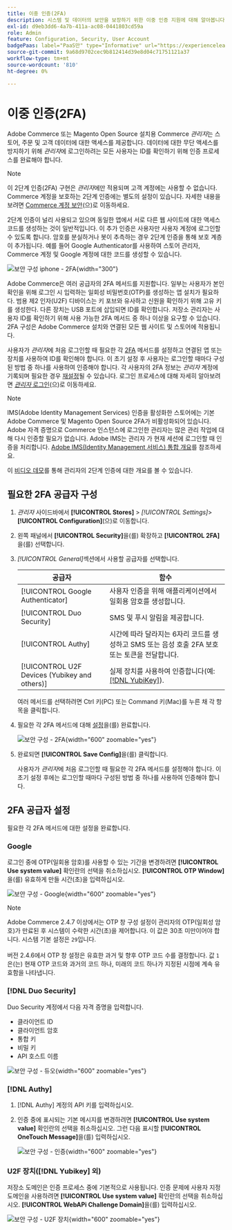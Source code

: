 ```yaml
---
title: 이중 인증(2FA)
description: 시스템 및 데이터의 보안을 보장하기 위한 이중 인증 지원에 대해 알아봅니다.
exl-id: d9eb3dd6-4a7b-411a-ac08-0441803cd59a
role: Admin
feature: Configuration, Security, User Account
badgePaas: label="PaaS만" type="Informative" url="https://experienceleague.adobe.com/en/docs/commerce/user-guides/product-solutions" tooltip="Adobe Commerce 온 클라우드 프로젝트(Adobe 관리 PaaS 인프라) 및 온프레미스 프로젝트에만 적용됩니다."
source-git-commit: 9a68d9702cec9b812414d39e8d04c71751121a37
workflow-type: tm+mt
source-wordcount: '810'
ht-degree: 0%

---
```


# 이중 인증(2FA)

Adobe Commerce 또는 Magento Open Source 설치용 Commerce _관리자_&#x200B;는 스토어, 주문 및 고객 데이터에 대한 액세스를 제공합니다. 데이터에 대한 무단 액세스를 방지하기 위해 _관리자_&#x200B;에 로그인하려는 모든 사용자는 ID를 확인하기 위해 인증 프로세스를 완료해야 합니다.

>[!NOTE]
>
>이 2단계 인증(2FA) 구현은 _관리자_&#x200B;에만 적용되며 고객 계정에는 사용할 수 없습니다. Commerce 계정을 보호하는 2단계 인증에는 별도의 설정이 있습니다. 자세한 내용을 보려면 [Commerce 계정 보안](../getting-started/commerce-account-secure.md)(으)로 이동하세요.

2단계 인증이 널리 사용되고 있으며 동일한 앱에서 서로 다른 웹 사이트에 대한 액세스 코드를 생성하는 것이 일반적입니다. 이 추가 인증은 사용자만 사용자 계정에 로그인할 수 있도록 합니다. 암호를 분실하거나 봇이 추측하는 경우 2단계 인증을 통해 보호 계층이 추가됩니다. 예를 들어 Google Authenticator를 사용하여 스토어 관리자, Commerce 계정 및 Google 계정에 대한 코드를 생성할 수 있습니다.

![보안 구성 iphone - 2FA](./assets/google-authenticator-iphone.png){width="300"}

Adobe Commerce은 여러 공급자의 2FA 메서드를 지원합니다. 일부는 사용자가 본인 확인을 위해 로그인 시 입력하는 일회성 비밀번호(OTP)를 생성하는 앱 설치가 필요하다. 범용 제2 인자(U2F) 디바이스는 키 포브와 유사하고 신원을 확인하기 위해 고유 키를 생성한다. 다른 장치는 USB 포트에 삽입되면 ID를 확인합니다. 저장소 관리자는 사용자 ID를 확인하기 위해 사용 가능한 2FA 메서드 중 하나 이상을 요구할 수 있습니다. 2FA 구성은 Adobe Commerce 설치와 연결된 모든 웹 사이트 및 스토어에 적용됩니다.

사용자가 _관리자_&#x200B;에 처음 로그인할 때 필요한 각 [2FA](../configuration-reference/security/2fa.md) 메서드를 설정하고 연결된 앱 또는 장치를 사용하여 ID를 확인해야 합니다. 이 초기 설정 후 사용자는 로그인할 때마다 구성된 방법 중 하나를 사용하여 인증해야 합니다. 각 사용자의 2FA 정보는 _관리자_ 계정에 기록되며 필요한 경우 [재설정](security-two-factor-authentication-manage.md)될 수 있습니다. 로그인 프로세스에 대해 자세히 알아보려면 [_관리자_ 로그인](../getting-started/admin-signin.md)(으)로 이동하세요.

>[!NOTE]
>
>IMS(Adobe Identity Management Services) 인증을 활성화한 스토어에는 기본 Adobe Commerce 및 Magento Open Source 2FA가 비활성화되어 있습니다. Adobe 자격 증명으로 Commerce 인스턴스에 로그인한 관리자는 많은 관리 작업에 대해 다시 인증할 필요가 없습니다. Adobe IMS는 관리자 가 현재 세션에 로그인할 때 인증을 처리합니다. [Adobe IMS(Identity Management 서비스) 통합 개요](https://experienceleague.adobe.com/docs/commerce-admin/start/admin/ims/adobe-ims-integration-overview.html)를 참조하세요.

이 [비디오 데모](https://video.tv.adobe.com/v/339104?quality=12&learn=on)를 통해 관리자의 2단계 인증에 대한 개요를 볼 수 있습니다.

## 필요한 2FA 공급자 구성

1. _관리자_ 사이드바에서 **[!UICONTROL Stores]** > _[!UICONTROL Settings]_>**[!UICONTROL Configuration]**(으)로 이동합니다.

1. 왼쪽 패널에서 **[!UICONTROL Security]**&#x200B;을(를) 확장하고 **[!UICONTROL 2FA]**&#x200B;을(를) 선택합니다.

1. _[!UICONTROL General]_&#x200B;섹션에서 사용할 공급자를 선택합니다.

   | 공급자 | 함수 |
   |--- |--- |
   | [!UICONTROL Google Authenticator] | 사용자 인증을 위해 애플리케이션에서 일회용 암호를 생성합니다. |
   | [!UICONTROL Duo Security] | SMS 및 푸시 알림을 제공합니다. |
   | [!UICONTROL Authy] | 시간에 따라 달라지는 6자리 코드를 생성하고 SMS 또는 음성 호출 2FA 보호 또는 토큰을 전달합니다. |
   | [!UICONTROL U2F Devices (Yubikey and others)] | 실제 장치를 사용하여 인증합니다(예: [[!DNL YubiKey]](https://www.yubico.com/)). |

   여러 메서드를 선택하려면 Ctrl 키(PC) 또는 Command 키(Mac)를 누른 채 각 항목을 클릭합니다.

1. 필요한 각 2FA 메서드에 대해 [설정](../configuration-reference/security/2fa.md)을(를) 완료합니다.

   ![보안 구성 - 2FA](../configuration-reference/security/assets/2fa-general.png){width="600" zoomable="yes"}

1. 완료되면 **[!UICONTROL Save Config]**&#x200B;을(를) 클릭합니다.

   사용자가 _관리자_&#x200B;에 처음 로그인할 때 필요한 각 2FA 메서드를 설정해야 합니다. 이 초기 설정 후에는 로그인할 때마다 구성된 방법 중 하나를 사용하여 인증해야 합니다.

## 2FA 공급자 설정

필요한 각 2FA 메서드에 대한 설정을 완료합니다.

### Google

로그인 중에 OTP(일회용 암호)를 사용할 수 있는 기간을 변경하려면 **[!UICONTROL Use system value]** 확인란의 선택을 취소하십시오. **[!UICONTROL OTP Window]**&#x200B;을(를) 유효하게 만들 시간(초)을 입력하십시오.

![보안 구성 - Google](../configuration-reference/security/assets/2fa-google.png){width="600" zoomable="yes"}

>[!NOTE]
>
>Adobe Commerce 2.4.7 이상에서는 OTP 창 구성 설정이 관리자의 OTP(일회성 암호)가 만료된 후 시스템이 수락한 시간(초)을 제어합니다. 이 값은 30초 미만이어야 합니다. 시스템 기본 설정은 `29`입니다.<br><br> 버전 2.4.6에서 OTP 창 설정은 유효한 과거 및 향후 OTP 코드 수를 결정합니다. 값 `1`은(는) 현재 OTP 코드와 과거의 코드 하나, 미래의 코드 하나가 지정된 시점에 계속 유효함을 나타냅니다.

### [!DNL Duo Security]

Duo Security 계정에서 다음 자격 증명을 입력합니다.

- 클라이언트 ID
- 클라이언트 암호
- 통합 키
- 비밀 키
- API 호스트 이름

![보안 구성 - 듀오](../configuration-reference/security/assets/2fa-duo-security.png){width="600" zoomable="yes"}

### [!DNL Authy]

1. [!DNL Authy] 계정의 API 키를 입력하십시오.

1. 인증 중에 표시되는 기본 메시지를 변경하려면 **[!UICONTROL Use system value]** 확인란의 선택을 취소하십시오. 그런 다음 표시할 **[!UICONTROL OneTouch Message]**&#x200B;을(를) 입력하십시오.

   ![보안 구성 - 인증](../configuration-reference/security/assets/2fa-authy.png){width="600" zoomable="yes"}

### U2F 장치([!DNL Yubikey] 외)

저장소 도메인은 인증 프로세스 중에 기본적으로 사용됩니다. 인증 문제에 사용자 지정 도메인을 사용하려면 **[!UICONTROL Use system value]** 확인란의 선택을 취소하십시오. **[!UICONTROL WebAPi Challenge Domain]**&#x200B;을(를) 입력하십시오.

![보안 구성 - U2F 장치](../configuration-reference/security/assets/2fa-u2f-key.png){width="600" zoomable="yes"}
